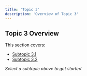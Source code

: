 ```yaml
---
title: 'Topic 3'
description: 'Overview of Topic 3'
---
```


## Topic 3 Overview

This section covers:

- [Subtopic 3.1](subtopic1)
- [Subtopic 3.2](subtopic2)

_Select a subtopic above to get started._
